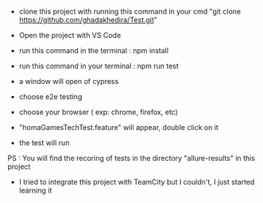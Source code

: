 - clone this project with running this command in your cmd "git clone https://github.com/ghadakhedira/Test.git"

- Open the project with VS Code

- run this command in the terminal : npm install

- run this command in your terminal : npm run test

- a window will open of cypress

- choose e2e testing

- choose your browser ( exp: chrome, firefox, etc)

- "homaGamesTechTest.feature" will appear, double click on it

- the test will run

PS : You will find the recoring of tests in the directory "allure-results" in this project

- I tried to integrate this project with TeamCity but I couldn't, I just started learning it
